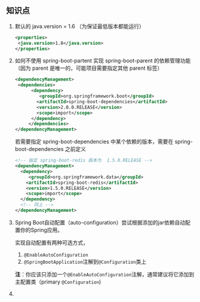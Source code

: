 ## 知识点

1. 默认的 java.version = 1.6 （为保证最低版本都能运行）

   ```xml
   <properties>
   	<java.version>1.8</java.version>
   </properties>
   ```

2. 如何不使用 spring-boot-partent 实现 spring-boot-parent 的依赖管理功能（因为 parent 是唯一的，可能项目需要指定其他 parent 标签）

   ```xml
   <dependencyManagement>
   	<dependencies>
         <dependency>
         	<groupId>org.springframework.boot</groupId>
           <artifactId>spring-boot-dependencies</artifactId>
           <version>2.0.0.RELEASE</version>
           <scope>import</scope>
         </dependency>
     	</dependencies>
   </dependencyManagement>
   ```

   若需要指定 spring-boot-dependencies 中某个依赖的版本，需要在 spring-boot-dependencies 之前定义

   ```xml
   <!-- 指定 spring-boot-redis 版本为  1.5.0.RELEASE -->
   <dependencyManagement>
     <dependency>
     	<groupId>org.springframework.data</groupId>
       <artifactId>spring-boot-redis</artifactId>
       <version>1.5.0.RELEASE</version>
       <scope>import</scope>
     </dependency>
     <!-- 同上 -->
   </dependencyManagement>
   ```

3. Spring Boot自动配置（auto-configuration）尝试根据添加的jar依赖自动配置你的Spring应用。

   实现自动配置有两种可选方式，

   1. `@EnableAutoConfiguration`
   2. `@SpringBootApplication`注解到`@Configuration`类上

   **注**：你应该只添加一个`@EnableAutoConfiguration`注解，通常建议将它添加到主配置类（primary `@Configuration`)

4. 